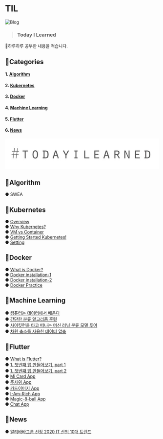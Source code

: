 
# TIL  
![Blog](https://img.shields.io/badge/Blog-jun108059.github.io-red?logo=GitHub)  
> ### Today I Learned
:baby_chick:하루하루 공부한 내용을 적습니다.


## :open_book:Categories

#### 1. [Algorithm](#pushpinalgorithm)
#### 2. [Kubernetes](#pushpinkubernetes)   
#### 3. [Docker](#pushpindocker)
#### 4. [Machine Learning](#pushpinmachine-learning)
#### 5. [Flutter](#pushpinflutter)
#### 6. [News](#newspapernews)

![img](kubernetes/img/til.JPG)   

## :pushpin:Algorithm
 ● SWEA
 
## :pushpin:Kubernetes
 ● [Overview](https://github.com/jun108059/til/blob/master/kubernetes/00.Overview.md)   
 ● [Why Kubernetes?](https://github.com/jun108059/til/blob/master/kubernetes/01.WhyKubernetes.md)   
 ● [VM vs Container](https://github.com/jun108059/til/blob/master/kubernetes/02.VMvsContainer.md)   
 ● [Getting Started Kubernetes!](https://github.com/jun108059/til/blob/master/kubernetes/03.GettingStartedKubernetes.md)   
 ● [Setting](https://github.com/jun108059/til/blob/master/kubernetes/05.PCSetting.md)   

## :pushpin:Docker
 ● [What is Docker?](https://github.com/jun108059/til/blob/master/docker/00.WhatIsDocker.md)  
 ● [Docker installation-1](https://github.com/jun108059/til/blob/master/docker/01.Docker-installation.md)  
 ● [Docker installation-2](https://github.com/jun108059/til/blob/master/docker/02.Docker-installation-2.md)  
 ● [Docker Practice](https://github.com/jun108059/til/blob/master/docker/03.Docker-Practice.md)  


## :pushpin:Machine Learning
 ● [컴퓨터는 데이터에서 배운다](https://github.com/jun108059/til/blob/master/machine-learning/01.%EC%BB%B4%ED%93%A8%ED%84%B0%EB%8A%94-%EB%8D%B0%EC%9D%B4%ED%84%B0%EC%97%90%EC%84%9C-%EB%B0%B0%EC%9A%B4%EB%8B%A4.md)   
 ● [간단한 분류 알고리즘 훈련](https://github.com/jun108059/til/blob/master/machine-learning/02.%EA%B0%84%EB%8B%A8%ED%95%9C-%EB%B6%84%EB%A5%98-%EC%95%8C%EA%B3%A0%EB%A6%AC%EC%A6%98-%ED%9B%88%EB%A0%A8.md)   
 ● [사이킷런을 타고 떠나는 머신 러닝 분류 모델 투어](https://github.com/jun108059/til/blob/master/machine-learning/04.%EC%A2%8B%EC%9D%80-%ED%9B%88%EB%A0%A8-%EC%84%B8%ED%8A%B8-%EB%A7%8C%EB%93%A4%EA%B8%B0:%EB%8D%B0%EC%9D%B4%ED%84%B0-%EC%A0%84%EC%B2%98%EB%A6%AC.md)  
 ● [차원 축소를 사용한 데이터 압축](https://github.com/jun108059/til/blob/master/machine-learning/05.%EC%B0%A8%EC%9B%90-%EC%B6%95%EC%86%8C%EB%A5%BC-%EC%82%AC%EC%9A%A9%ED%95%9C-%EB%8D%B0%EC%9D%B4%ED%84%B0-%EC%95%95%EC%B6%95.md)  



## :pushpin:Flutter
 ● [What is Flutter?](https://github.com/jun108059/til/blob/master/flutter/What-is-Flutter%3F.md)   
 ● [1. 첫번째 앱 만들어보기, part 1](https://github.com/jun108059/til/blob/master/flutter/docs-flutter-1.md)   
 ● [1. 첫번째 앱 만들어보기, part 2](https://github.com/jun108059/til/blob/master/flutter/docs-flutter-2.md)   
 ● [Mi Card App](https://github.com/jun108059/mi_card_flutter)  
 ● [주사위 App](https://github.com/jun108059/dsc_flutter_app/tree/master/dicee-flutter)   
 ● [카드이미지 App](https://github.com/jun108059/dsc_flutter_app/tree/master/StoryAppUI)   
 ● [I-Am-Rich App](https://github.com/jun108059/dsc_flutter_app/tree/master/i_am_rich)   
 ● [Magic-8-ball App](https://github.com/jun108059/dsc_flutter_app/tree/master/magic_8ball)  
 ● [Chat App](https://github.com/jun108059/dsc_flutter_app/tree/master/chat_app_firebase)   
 
## :newspaper:News
 ● [알리바바그룹 선정 2020 IT 산업 10대 트렌드](https://github.com/jun108059/til/blob/master/news/01.2020-Industry-trends.md)  
